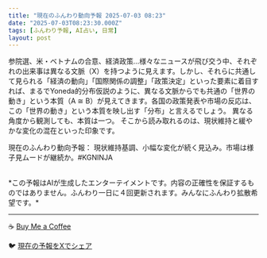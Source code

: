 ```yaml
---
title: "現在のふんわり動向予報 2025-07-03 08:23"
date: "2025-07-03T08:23:30.000Z"
tags: [ふんわり予報, AI占い, 日常]
layout: post
---
```


参院選、米・ベトナムの合意、経済政策…様々なニュースが飛び交う中、それぞれの出来事は異なる文脈（X）を持つように見えます。しかし、それらに共通して見られる「経済の動向」「国際関係の調整」「政策決定」といった要素に着目すれば、まるでYoneda的分布仮説のように、異なる文脈からでも共通の「世界の動き」という本質（A ≅ B）が見えてきます。各国の政策発表や市場の反応は、この「世界の動き」という本質を映し出す「分布」と言えるでしょう。  異なる角度から観測しても、本質は一つ。  そこから読み取れるのは、現状維持と緩やかな変化の混在といった印象です。


現在のふんわり動向予報：
現状維持基調、小幅な変化が続く見込み。市場は様子見ムードが継続か。#KGNINJA

<br>
*この予報はAIが生成したエンターテイメントです。内容の正確性を保証するものではありません。ふんわり一日に４回更新されます。みんなにふんわり拡散希望です。*

---
☕️ [Buy Me a Coffee](https://www.buymeacoffee.com/kgninja)

🐦 [現在の予報をXでシェア](https://twitter.com/intent/tweet?text=%E7%8F%BE%E5%9C%A8%E3%81%AE%E3%81%B5%E3%82%93%E3%82%8F%E3%82%8A%E4%BA%88%E5%A0%B1%3A%20%E3%80%8C%E5%8F%82%E9%99%A2%E9%81%B8%E3%80%81%E7%B1%B3%E3%83%BB%E3%83%99%E3%83%88%E3%83%8A%E3%83%A0%E3%81%AE%E5%90%88%E6%84%8F%E3%80%81%E7%B5%8C%E6%B8%88%E6%94%BF%E7%AD%96%E2%80%A6%E6%A7%98%E3%80%85%E3%81%AA%E3%83%8B%E3%83%A5%E3%83%BC%E3%82%B9%E3%81%8C%E9%A3%9B%E3%81%B3%E4%BA%A4%E3%81%86%E4%B8%AD%E3%80%81%E3%81%9D%E3%82%8C%E3%81%9E%E3%82%8C%E3%81%AE%E5%87%BA%E6%9D%A5%E4%BA%8B%E3%81%AF%E7%95%B0%E3%81%AA%E3%82%8B%E6%96%87%E8%84%88%EF%BC%88X%EF%BC%89%E3%82%92%E6%8C%81%E3%81%A4%E3%82%88%E3%81%86%E3%81%AB%E8%A6%8B%E3%81%88%E3%81%BE%E3%81%99%E3%80%82%E3%80%8D%23KGNINJA%20%E7%B6%9A%E3%81%8D%E3%81%AF%E3%83%96%E3%83%AD%E3%82%B0%E3%81%A7%EF%BC%81%F0%9F%91%87&url=https%3A%2F%2Fkg-ninja.github.io%2FFunwariyoso%2F)
